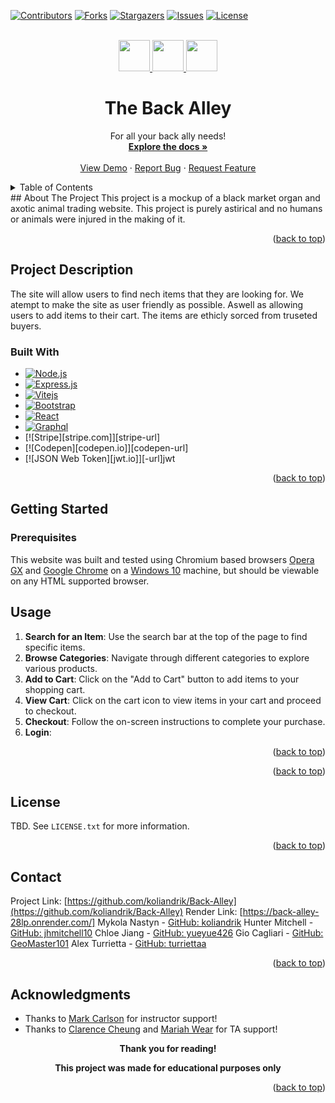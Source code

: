 <a name="readme-top"></a>
<!-- PROJECT SHIELDS -->
[![Contributors][contributors-shield]][contributors-url]
[![Forks][forks-shield]][forks-url]
[![Stargazers][stars-shield]][stars-url]
[![Issues][issues-shield]][issues-url]
[![License][license-shield]][license-url]
<!-- PROJECT LOGO -->

<br />
<div align="center">
  <a href="https://github.com/koliandrik/Back-Alley">
    <img src="https://1drv.ms/i/c/636aa8dc3e866f20/Ecq2Sm_YlyRJu6csbmv5E7AB6JL-eTiR9y7aaLCWdiISMw?e=Zj00LC" 
    width="50" height="50">
    <img src="https://1drv.ms/i/c/636aa8dc3e866f20/EUUTUkORFfZMjcMRwlLnQcwBEVGiMn4ZK6_wBskgtKMqdA?e=J8Rowd" 
    width="50" height="50">
    <img src="https://1drv.ms/i/c/636aa8dc3e866f20/ESGW5wxo42lCpvOcqUkHn9UBR2wfD87akpi8KegTggOOug?e=PJwMYe" 
    width="50" height="50">
 </a>
 
<h1 align="center">The Back Alley</h1>
  <p align="center">
    For all your back ally needs!
    <br />
    <a href="https://github.com/koliandrik/Back-Alley"><strong>Explore the docs »</strong></a>
    <br />
    <br />
    <a href="https://github.com/koliandrik/Back-Alley">View Demo</a>
    ·
    <a href="https://github.com/koliandrik/Back-Alley/issues/new?labels=bug&template=bug-report---.md">Report Bug</a>
    ·
    <a href="https://github.com/koliandrik/Back-Alley/issues/new?labels=enhancement&template=feature-request---.md">Request Feature</a>
  </p>
</div>
<!-- TABLE OF CONTENTS -->
<details>
  <summary>Table of Contents</summary>
  <ol>
    <li>
      <a href="#about-the-project">About The Project</a>
      <ul>
        <li><a href="#project-description">Project Description</a></li>
        <li><a href="#built-with">Built With</a></li>
      </ul>
    </li>
    <li>
      <a href="#getting-started">Getting Started</a>
      <ul>
        <li><a href="#prerequisites">Prerequisites</a></li>
        <li><a href="#installation">Installation</a></li>
      </ul>
    </li>
    <li><a href="#usage">Usage</a></li>
    <li><a href="#license">License</a></li>
    <li><a href="#contact">Contact</a></li>
    <li><a href="#acknowledgments">Acknowledgments</a></li>
  </ol>
</details>
<!-- ABOUT THE PROJECT -->
## About The Project
This project is a mockup of a black market organ and axotic animal trading website. This project is purely astirical and no humans or animals were injured in the making of it.

<p align="right">(<a href="#readme-top">back to top</a>)</p>

## Project Description
 The site will allow users to find nech items that they are looking for. We atempt to make the site as user friendly as possible. Aswell as allowing users to add items to their cart.
 The items are ethicly sorced from truseted buyers.
### Built With
* [![Node.js][Nodejs.org]][Node-url]
* [![Express.js][Expressjs.com]][Express-url]
* [![Vitejs][vitejs.dev]][vite-url]
* [![Bootstrap][bootstrap.org]][bootstrap-url]
* [![React][reactjs.org]][react-url]
* [![Graphql][graphql.org]][graphql-url]
* [![Stripe][stripe.com]][stripe-url]
* [![Codepen][codepen.io]][codepen-url]
* [![JSON Web Token][jwt.io]][-url]jwt

<p align="right">(<a href="#readme-top">back to top</a>)</p>

<!-- GETTING STARTED -->
## Getting Started
### Prerequisites
This website was built and tested using Chromium based browsers <a href="https://www.opera.com/gx">Opera GX</a> and <a href="(https://www.google.com/chrome/">Google Chrome</a> on a <a href="https://www.microsoft.com/en-us/software-download/windows10%20">Windows 10</a> machine, but should be viewable on any HTML supported browser.

<!-- USAGE EXAMPLES -->
## Usage
1. **Search for an Item**: Use the search bar at the top of the page to find specific items.
2. **Browse Categories**: Navigate through different categories to explore various products.
3. **Add to Cart**: Click on the "Add to Cart" button to add items to your shopping cart.
4. **View Cart**: Click on the cart icon to view items in your cart and proceed to checkout.
5. **Checkout**: Follow the on-screen instructions to complete your purchase.
6. **Login**:
<p align="right">(<a href="#readme-top">back to top</a>)</p>
<p align="right">(<a href="#readme-top">back to top</a>)</p>

<!-- LICENSE -->
## License
TBD. See `LICENSE.txt` for more information.

<p align="right">(<a href="#readme-top">back to top</a>)</p>

<!-- CONTACT -->
## Contact
Project Link: [https://github.com/koliandrik/Back-Alley](https://github.com/koliandrik/Back-Alley)
Render Link: [https://back-alley-28lp.onrender.com/]
Mykola Nastyn - [GitHub: koliandrik](https://github.com/koliandrik)
Hunter Mitchell - [GitHub: jhmitchell10](https://github.com/jhmitchell10)
Chloe Jiang - [GitHub: yueyue426](https://github.com/yueyue426)
Gio Cagliari - [GitHub: GeoMaster101](https://github.com/GeoMaster101)
Alex Turrietta - [GitHub: turriettaa](https://github.com/turriettaa)

<p align="right">(<a href="#readme-top">back to top</a>)</p>

<!-- ACKNOWLEDGMENTS -->
## Acknowledgments
* Thanks to [Mark Carlson](https://github.com/mark-carlson) for instructor support!
* Thanks to [Clarence Cheung](https://github.com/kleranscoding) and [Mariah Wear](https://github.com/mariahw4) for TA support!

<p align="center"><b>Thank you for reading!</b></p>
<p align="center"><b>This project was made for educational purposes only</b></p>
<p align="right">(<a href="#readme-top">back to top</a>)</p>

<!-- MARKDOWN LINKS & IMAGES -->

[contributors-shield]: https://img.shields.io/github/contributors/koliandrik/Back-Alley.svg?style=for-the-badge
[contributors-url]: https://github.com/koliandrik/Back-Alley/graphs/contributors
[forks-shield]: https://img.shields.io/github/forks/koliandrik/Back-Alley.svg?style=for-the-badge
[forks-url]: https://github.com/koliandrik/Back-Alley/network/members
[stars-shield]: https://img.shields.io/github/stars/koliandrik/Back-Alley.svg?style=for-the-badge
[stars-url]: https://github.com/koliandrik/Back-Alley/stargazers
[issues-shield]: https://img.shields.io/github/issues/koliandrik/Back-Alley.svg?style=for-the-badge
[issues-url]: https://github.com/koliandrik/Back-Alley/issues
[license-shield]: https://img.shields.io/github/license/koliandrik/Back-Alley.svg?style=for-the-badge
[license-url]: https://github.com/koliandrik/Back-Alley/blob/master/LICENSE.txt
<!-- [product-screenshot]: ./assets/images/WeatherDashboardScreenshot.png -->
[nodejs.org]: https://img.shields.io/badge/Node.js-5FA04E?style=for-the-badge&logo=nodedotjs&logoColor=white
[Node-url]: https://nodejs.org/en/
[Expressjs.com]: https://img.shields.io/badge/Expressjs-000000?style=for-the-badge&logo=express&logoColor=white
[Express-url]: https://expressjs.com/
[bootstrap.org]: https://img.shields.io/badge/Bootstrap-7952B3?style=for-the-badge&logo=bootstrap&logoColor=white
[bootstrap-url]: https://getbootstrap.com/
[reactjs.org]: https://img.shields.io/badge/Reactjs-61DAFB?style=for-the-badge&logo=react&logoColor=white
[react-url]: https://reactjs.org/
[Graphql.org]: https://img.shields.io/badge/graphql-E10098?style=for-the-badge&logo=graphql&logoColor=white
[graphql-url]: https://graphql.org/
[vitejs.dev]: https://img.shields.io/badge/vite-646CFF?style=for-the-badge&logo=vite&logoColor=white
[vite-url]: https://vitejs.dev/